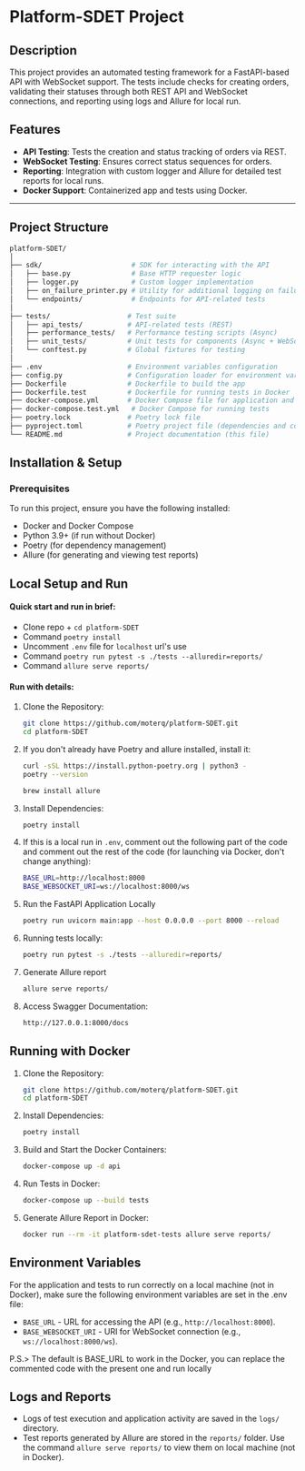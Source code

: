 # Platform-SDET Project

## Description

This project provides an automated testing framework for a FastAPI-based API with WebSocket support. The tests include checks for creating orders, validating their statuses through both REST API and WebSocket connections, and reporting using logs and Allure for local run.

## Features

- **API Testing**: Tests the creation and status tracking of orders via REST.
- **WebSocket Testing**: Ensures correct status sequences for orders.
- **Reporting**: Integration with custom logger and Allure for detailed test reports for local runs.
- **Docker Support**: Containerized app and tests using Docker.

---

## Project Structure

```bash
platform-SDET/
│
├── sdk/                      # SDK for interacting with the API
│   ├── base.py               # Base HTTP requester logic
│   ├── logger.py             # Custom logger implementation
│   ├── on_failure_printer.py # Utility for additional logging on failure
│   └── endpoints/            # Endpoints for API-related tests
│
├── tests/                   # Test suite
│   ├── api_tests/           # API-related tests (REST)
│   ├── performance_tests/   # Performance testing scripts (Async)
│   ├── unit_tests/          # Unit tests for components (Async + WebSocket)
│   └── conftest.py          # Global fixtures for testing
│
├── .env                     # Environment variables configuration
├── config.py                # Configuration loader for environment variables
├── Dockerfile               # Dockerfile to build the app
├── Dockerfile.test          # Dockerfile for running tests in Docker
├── docker-compose.yml       # Docker Compose file for application and services
├── docker-compose.test.yml   # Docker Compose for running tests
├── poetry.lock              # Poetry lock file
├── pyproject.toml           # Poetry project file (dependencies and config)
└── README.md                # Project documentation (this file)
```

## Installation & Setup

### Prerequisites
To run this project, ensure you have the following installed:

- Docker and Docker Compose
- Python 3.9+ (if run without Docker)
- Poetry (for dependency management)
- Allure (for generating and viewing test reports)

## Local Setup and Run 

#### Quick start and run in brief:

   - Clone repo + `cd platform-SDET`
   - Command `poetry install`
   - Uncomment `.env` file for `localhost` url's use
   - Command `poetry run pytest -s ./tests --alluredir=reports/`
   - Command `allure serve reports/`

#### Run with details:

1. Clone the Repository:
    ```bash
    git clone https://github.com/moterq/platform-SDET.git
    cd platform-SDET
    ```
2. If you don't already have Poetry and allure installed, install it:
    ```bash
   curl -sSL https://install.python-poetry.org | python3 -
   poetry --version
   
   brew install allure
    ```

3. Install Dependencies:
    ```bash
    poetry install
    ```

4. If this is a local run in `.env`, comment out the following part of the code and comment out the rest of the code (for launching via Docker, don't change anything):
    ```bash
    BASE_URL=http://localhost:8000
    BASE_WEBSOCKET_URI=ws://localhost:8000/ws
    ```
   
5. Run the FastAPI Application Locally
   ```bash
   poetry run uvicorn main:app --host 0.0.0.0 --port 8000 --reload
   ```
   
6. Running tests locally:
    ```bash
    poetry run pytest -s ./tests --alluredir=reports/
    ```
7. Generate Allure report
    ```bash
    allure serve reports/
    ```
8. Access Swagger Documentation:
   ```bash
   http://127.0.0.1:8000/docs
   ```


## Running with Docker

1. Clone the Repository:
    ```bash
    git clone https://github.com/moterq/platform-SDET.git
    cd platform-SDET
    ```

2. Install Dependencies:
    ```bash
    poetry install
    ```

3. Build and Start the Docker Containers:
    ```bash
    docker-compose up -d api
    ```

4. Run Tests in Docker:
    ```bash
    docker-compose up --build tests
    ```

5. Generate Allure Report in Docker:
    ```bash
    docker run --rm -it platform-sdet-tests allure serve reports/
    ```


## Environment Variables

For the application and tests to run correctly on a local machine (not in Docker), make sure the following environment variables are set in the .env file:
- `BASE_URL` - URL for accessing the API (e.g., `http://localhost:8000`).
- `BASE_WEBSOCKET_URI` - URI for WebSocket connection (e.g., `ws://localhost:8000/ws`).

P.S.> The default is BASE_URL to work in the Docker, you can replace the commented code with the present one and run locally

## Logs and Reports

- Logs of test execution and application activity are saved in the `logs/` directory.
- Test reports generated by Allure are stored in the `reports/` folder. Use the command `allure serve reports/` to view them on local machine (not in Docker).
